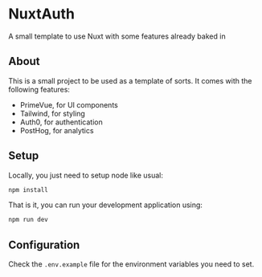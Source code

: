 # NuxtAuth

A small template to use Nuxt with some features already baked in

## About

This is a small project to be used as a template of sorts. It comes with the
following features:

- PrimeVue, for UI components
- Tailwind, for styling
- Auth0, for authentication
- PostHog, for analytics

## Setup

Locally, you just need to setup node like usual:

```bash
npm install
```

That is it, you can run your development application using:

```bash
npm run dev
```

## Configuration

Check the `.env.example` file for the environment variables you need to set.